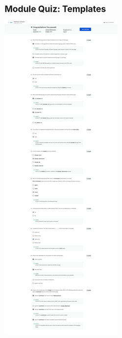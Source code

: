 # Module Quiz: Templates

![screencapture-coursera-org-learn-django-web-framework-exam-clss8-module-quiz-templates-attempt-2023-02-12-10_45_24.png](Module%20Quiz%20Templates%20151c7c3a26394b9fa6316e20d0969a89/screencapture-coursera-org-learn-django-web-framework-exam-clss8-module-quiz-templates-attempt-2023-02-12-10_45_24.png)